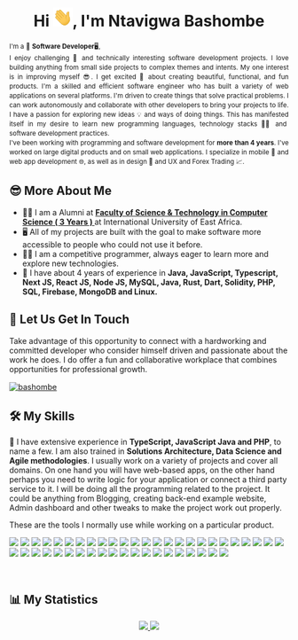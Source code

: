 <div align="center">
<h1 align="center">Hi <img width="35" src="https://github.com/1999AZZAR/1999AZZAR/blob/main/resources/img/waving.gif">, I'm Ntavigwa Bashombe</h1>
  <p align="justify">
  <small>
  I'm a 💯 <b>Software Developer</b>🖥️, <br/> 
  I enjoy challenging 👷 and technically interesting software development projects.
  I love building anything from small side projects to complex themes and intents. My one interest is in improving myself 😎. I get excited 🤩 about creating beautiful, functional, and fun products.
  I'm a skilled and efficient software engineer who has built a variety of web applications on several platforms. I'm driven to create things that solve practical problems. I can work autonomously and collaborate with other developers to bring your projects to life.
  I have a passion for exploring new ideas 💡 and ways of doing things. This has manifested itself in my desire to learn new programming languages, technology stacks 👨‍💻 and software development practices. <br/>
  I've been working with programming and software development for <b>more than 4 years</b>. I've worked on large digital products and on small web applications. I specialize in mobile 📱 and web app development 🌐, as well as in design 🎨 and UX and Forex Trading 📈.
  </small>
</p>
</div>

## 😎  More About Me
- 👨‍🎓 I am a Alumni at 
      <a href="https://iuea.ac.ug/Graduation/sitepad-data/uploads//2022/06/GradLists-2019.pdf" target="_blank" rel="noopener noreferrer">
      <b>Faculty of Science & Technology in Computer Science ( 3 Years ) </b> </a> at International University of East Africa.
- 🖥️ All of my projects are built with the goal to make software more accessible to people who could not use it before.
- 🧑‍💻 I am a competitive programmer, always eager to learn more and explore new technologies.
- 👴 I have about 4 years of experience in <b>Java, JavaScript, Typescript, Next JS, React JS, Node JS, MySQL, Java, Rust, Dart, Solidity, PHP, SQL, Firebase, MongoDB and Linux.</b>

<div>
    <h2 align="left">🤙 Let Us Get In Touch</h2>
    <p>
    Take advantage of this opportunity to connect with a hardworking and committed developer who consider himself driven and passionate about the work he does. I do offer a fun and collaborative workplace that combines opportunities for professional growth.
    </p>
    <p align="left">
      <a href="mailto:ntavigwabashombe@gmail.com" target="_blank" rel="noopener noreferrer">
        <img align="center" src="https://img.shields.io/badge/gmail-EA4335.svg?style=for-the-badge&logo=gmail&logoColor=white" alt="bashombe" height="30"/>
      </a>
    </p>
</div>


## 🛠️ My Skills

🚀 I have extensive experience in <b>TypeScript, JavaScript Java and PHP</b>, to name a few. I am also trained in <b>Solutions Architecture, Data Science and Agile methodologies</b>. 
I usually work on a variety of projects and cover all domains. On one hand you will have web-based apps, on the other hand perhaps you need to write logic for your application or connect a third party service to it.
I will be doing all the programming related to the project. It could be anything from Blogging, creating back-end example website, Admin dashboard and other tweaks to make the project work out properly.

These are the tools I normally use while working on a particular product.

<img width="30px" src="https://ik.imagekit.io/ntavigwa/icons/typescript_q7l5a4DnA.svg?ik-sdk-version=javascript-1.4.3&updatedAt=1664726044372" />    <img width="30px" src="https://ik.imagekit.io/ntavigwa/icons/javascript_8zDHZvpCY.svg?ik-sdk-version=javascript-1.4.3&updatedAt=1664726038570" /> <img width="30px" src="https://ik.imagekit.io/ntavigwa/icons/java__WIt7Ze3v.svg?ik-sdk-version=javascript-1.4.3&updatedAt=1664726038463" /> <img width="30px" src="https://ik.imagekit.io/ntavigwa/icons/nodejs_Tcmund0tR2.svg?ik-sdk-version=javascript-1.4.3&updatedAt=1664726041004" />  <img width="30px" src="https://ik.imagekit.io/ntavigwa/icons/laravel_sMbek__u2.svg?ik-sdk-version=javascript-1.4.3&updatedAt=1664726039001" />  <img width="30px" src="https://ik.imagekit.io/ntavigwa/icons/flutter_OfTWwPOUo.svg?ik-sdk-version=javascript-1.4.3&updatedAt=1664726036806" />  <img width="30px" src="https://ik.imagekit.io/ntavigwa/icons/whatsapp_qKE_ljb_O.svg?ik-sdk-version=javascript-1.4.3&updatedAt=1664726044694" />  <img width="30px" src="https://ik.imagekit.io/ntavigwa/icons/youtube_YDWwji82s.svg?ik-sdk-version=javascript-1.4.3&updatedAt=1664726044661" />  <img width="30px" src="https://ik.imagekit.io/ntavigwa/icons/vscode_XnAYt-R1L.svg?ik-sdk-version=javascript-1.4.3&updatedAt=1664726044583" />  <img width="30px" src="https://ik.imagekit.io/ntavigwa/icons/vercel_yOcQ0ah0K0.svg?ik-sdk-version=javascript-1.4.3&updatedAt=1664726044573" />  <img width="30px" src="https://ik.imagekit.io/ntavigwa/icons/twitter_rA-qG_QIF.svg?ik-sdk-version=javascript-1.4.3&updatedAt=1664726046532" />  <img width="30px" src="https://ik.imagekit.io/ntavigwa/icons/typeorm_QACb8cfR_.svg?ik-sdk-version=javascript-1.4.3&updatedAt=1664726043079" />  <img width="30px" src="https://ik.imagekit.io/ntavigwa/icons/twilio_9L9r7zMuH.svg?ik-sdk-version=javascript-1.4.3&updatedAt=1664726043010" />  <img width="30px" src="https://ik.imagekit.io/ntavigwa/icons/tiktok_X8Mu3u4fG.svg?ik-sdk-version=javascript-1.4.3&updatedAt=1664726043006" />  <img width="30px" src="https://ik.imagekit.io/ntavigwa/icons/telegram_buqAfrlix.svg?ik-sdk-version=javascript-1.4.3&updatedAt=1664726042986" />  <img width="30px" src="https://ik.imagekit.io/ntavigwa/icons/tailwindcss_wACTx_sJgt.svg?ik-sdk-version=javascript-1.4.3&updatedAt=1664726042703" />  <img width="40px" src="https://ik.imagekit.io/ntavigwa/icons/sqlite_xGPtelDzh.svg?ik-sdk-version=javascript-1.4.3&updatedAt=1664726042694" />  <img width="30px" src="https://ik.imagekit.io/ntavigwa/icons/swagger_VmuZmtLvM.svg?ik-sdk-version=javascript-1.4.3&updatedAt=1664726042647" />  <img width="30px" src="https://ik.imagekit.io/ntavigwa/icons/sequelize_Ncnt9b3Nw.svg?ik-sdk-version=javascript-1.4.3&updatedAt=1664726042562" />  <img width="30px" src="https://ik.imagekit.io/ntavigwa/icons/react_mD2adIumst.svg?ik-sdk-version=javascript-1.4.3&updatedAt=1664726042398" />  <img width="30px" src="https://ik.imagekit.io/ntavigwa/icons/postman_BnKL_Zv28.svg?ik-sdk-version=javascript-1.4.3&updatedAt=1664726041127" />  <img width="30px" src="https://ik.imagekit.io/ntavigwa/icons/postgresql_4uQP-XmXN.svg?ik-sdk-version=javascript-1.4.3&updatedAt=1664726041092" />  <img width="30px" src="https://ik.imagekit.io/ntavigwa/icons/pm2_qr4uGJRod.svg?ik-sdk-version=javascript-1.4.3&updatedAt=1664726041054" />  <img width="40px" src="https://ik.imagekit.io/ntavigwa/icons/npm_xrWwIJiOW.svg?ik-sdk-version=javascript-1.4.3&updatedAt=1664726041054" />  <img width="30px" src="https://ik.imagekit.io/ntavigwa/icons/nodejs_Tcmund0tR2.svg?ik-sdk-version=javascript-1.4.3&updatedAt=1664726041004" />  <img width="30px" src="https://ik.imagekit.io/ntavigwa/icons/nextjs_VEQUm0fXgb.svg?ik-sdk-version=javascript-1.4.3&updatedAt=1664726040674" />  <img width="30px" src="https://ik.imagekit.io/ntavigwa/icons/mysql_7aw_gxj89h.svg?ik-sdk-version=javascript-1.4.3&updatedAt=1664726040578" />  <img width="30px" src="https://ik.imagekit.io/ntavigwa/icons/netlify_MK884mQjC-.svg?ik-sdk-version=javascript-1.4.3&updatedAt=1664726040568" />  <img width="40px" src="https://ik.imagekit.io/ntavigwa/icons/mongodb_MiVlNu9V2k.svg?ik-sdk-version=javascript-1.4.3&updatedAt=1664726040529" />  <img width="30px" src="https://ik.imagekit.io/ntavigwa/icons/linkedin_UQLSbTWD7.svg?ik-sdk-version=javascript-1.4.3&updatedAt=1664726040292" />  <img width="70px" src="https://ik.imagekit.io/ntavigwa/icons/jquery_8f2_rcKH_k.svg?ik-sdk-version=javascript-1.4.3&updatedAt=1664726039380" />  <img width="30px" src="https://ik.imagekit.io/ntavigwa/icons/jwt__PqsHwrti.svg?ik-sdk-version=javascript-1.4.3&updatedAt=1664726039310" />  <img width="30px" src="https://ik.imagekit.io/ntavigwa/icons/jetbrains_KZh22vExr.svg?ik-sdk-version=javascript-1.4.3&updatedAt=1664726039272" />  <img width="30px" src="https://ik.imagekit.io/ntavigwa/icons/gitlab_tIAVa3cl3v.svg?ik-sdk-version=javascript-1.4.3&updatedAt=1664726038614" />  <img width="30px" src="https://ik.imagekit.io/ntavigwa/icons/jest_561T0h60j.svg?ik-sdk-version=javascript-1.4.3&updatedAt=1664726038551" />  <img width="30px" src="https://ik.imagekit.io/ntavigwa/icons/git_oh9wcf4VZ.svg?ik-sdk-version=javascript-1.4.3&updatedAt=1664726038525" />  <img width="30px" src="https://ik.imagekit.io/ntavigwa/icons/java__WIt7Ze3v.svg?ik-sdk-version=javascript-1.4.3&updatedAt=1664726038463" />  <img width="40px" src="https://ik.imagekit.io/ntavigwa/icons/babel_HDDMdGV--.svg?ik-sdk-version=javascript-1.4.3&updatedAt=1664726037207" />  <img width="30px" src="https://ik.imagekit.io/ntavigwa/icons/figma_XaLkE_ZjJ.svg?ik-sdk-version=javascript-1.4.3&updatedAt=1664726036834" />  <img width="30px" src="https://ik.imagekit.io/ntavigwa/icons/expressjs_LSDLrMxUW.svg?ik-sdk-version=javascript-1.4.3&updatedAt=1664726036852" />  <img width="30px" src="https://ik.imagekit.io/ntavigwa/icons/github_P444n1ukx.svg?ik-sdk-version=javascript-1.4.3&updatedAt=1664726036796" />  <img width="30px" src="https://ik.imagekit.io/ntavigwa/icons/docker_nVBQbpgkh.svg?ik-sdk-version=javascript-1.4.3&updatedAt=1664726036787" />  <img width="30px" src="https://ik.imagekit.io/ntavigwa/icons/bootstrap_M8Wo5YfDA.svg?ik-sdk-version=javascript-1.4.3&updatedAt=1664726036570" />  <img width="30px" src="https://ik.imagekit.io/ntavigwa/icons/firebase_FSCaGjDe5.svg?ik-sdk-version=javascript-1.4.3&updatedAt=1664726036508" />  <img width="80px" src="https://ik.imagekit.io/ntavigwa/icons/godaddy_2NHeHhm5sC.svg?ik-sdk-version=javascript-1.4.3&updatedAt=1664726039304"/>

<br/>
  <div>
    <h2 align="left"> 📊 My Statistics </h2>
        <p align="center">
          <a href="https://github.com/JohnBashombe/">
          <img width="49.5%" src="https://github-readme-stats.vercel.app/api?username=JohnBashombe&show_icons=true&theme=white&hide_border=true" />
          <img width="49.5%" src="https://github-readme-streak-stats.herokuapp.com/?user=JohnBashombe&theme=white&hide_border=true" />
          </a>
       </p>
     <br>
  </div>    
  
